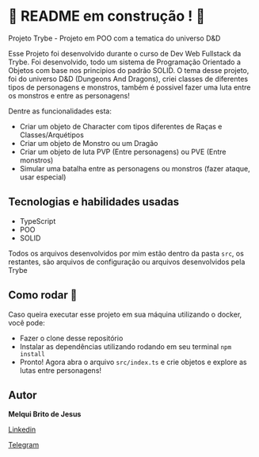 # :construction: README em construção ! :construction:

Projeto Trybe - Projeto em POO com a tematica do universo D&D

Esse Projeto foi desenvolvido durante o curso de Dev Web Fullstack da Trybe. Foi desenvolvido, todo um sistema de Programação Orientado a Objetos com base nos principios do padrão SOLID. O tema desse projeto, foi do universo D&D (Dungeons And Dragons), criei classes de diferentes tipos de personagens e monstros, também é possivel fazer uma luta entre os monstros e entre as personagens!

Dentre as funcionalidades esta: 

- Criar um objeto de Character com tipos diferentes de Raças e Classes/Arquétipos
- Criar um objeto de Monstro ou um Dragão
- Criar um objeto de luta PVP (Entre personagens) ou PVE (Entre monstros)
- Simular uma batalha entre as personagens ou monstros (fazer ataque, usar especial)

## Tecnologias e habilidades usadas

 - TypeScript
 - POO
 - SOLID

Todos os arquivos desenvolvidos por mim estão dentro da pasta `src`, os restantes, são arquivos de configuração ou arquivos desenvolvidos pela Trybe

## Como rodar 🚀

Caso queira executar esse projeto em sua máquina utilizando o docker, você pode:
 * Fazer o clone desse repositório 
 * Instalar as dependências utilizando rodando em seu terminal `npm install`
 * Pronto! Agora abra o arquivo `src/index.ts` e crie objetos e explore as lutas entre personagens!

## Autor

**Melqui Brito de Jesus**

[Linkedin](https://www.linkedin.com/in/melqui-brito/)

[Telegram](https://t.me/Merkulino)


<!-- Olá, Tryber!
Esse é apenas um arquivo inicial para o README do seu projeto.
É essencial que você preencha esse documento por conta própria, ok?
Não deixe de usar nossas dicas de escrita de README de projetos, e deixe sua criatividade brilhar!
:warning: IMPORTANTE: você precisa deixar nítido:
- quais arquivos/pastas foram desenvolvidos por você; 
- quais arquivos/pastas foram desenvolvidos por outra pessoa estudante;
- quais arquivos/pastas foram desenvolvidos pela Trybe.
-->
